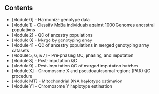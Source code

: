 ## Contents

* [Module 0] - Harmonize genotype data
* [Module 1] - Classify MoBa individuals against 1000 Genomes ancestral populations
* [Module 2] - QC of ancestry populations
* [Module 3] - Merge by genotyping array
* [Module 4] - QC of ancestry populations in merged genotyping array datasets
* [Module 5, 6, & 7] - Pre-phasing QC, phasing, and imputation
* [Module 8] - Post-imputation QC
* [Module 9] - Post-imputation QC of merged imputation batches
* [Module X] - Chromosome X and pseudoautosomal regions (PAR) QC procedure
* [Module MT] - Mitochondrial DNA haplotype estimation
* [Module Y] - Chromosome Y haplotype estimation
